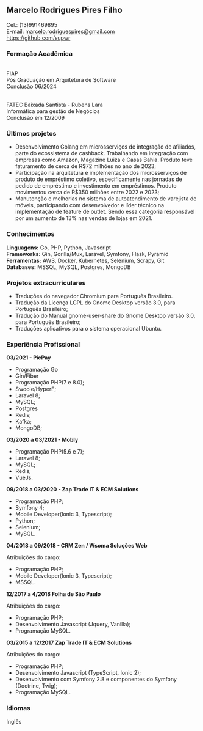 ## Marcelo Rodrigues Pires Filho

Cel.: (13)991469895<br> 
E-mail: marcelo.rodriguespires@gmail.com<br> 
https://github.com/supwr<br> 

### Formação Acadêmica

<br>FIAP</br>
Pós Graduação em Arquitetura de Software<br>
Conclusão 06/2024<br>


<br>FATEC Baixada Santista - Rubens Lara</br>
Informática para gestão de Negócios<br>
Conclusão em 12/2009<br> 

 
### Últimos projetos

* Desenvolvimento Golang em microsserviços de integração de afiliados, parte do ecossistema de cashback. Trabalhando em integração com empresas como Amazon, Magazine Luiza e Casas Bahia. Produto teve faturamento de cerca de R$72 milhões no ano de 2023;
* Participação na arquitetura e implementação dos microsserviços de produto de empréstimo coletivo, especificamente nas jornadas de pedido de empréstimo e investimento em empréstimos. Produto movimentou cerca de R$350 milhões entre 2022 e 2023;
* Manutenção e melhorias no sistema de autoatendimento de varejista de móveis, participando com desenvolvedor e líder técnico na implementação de feature de outlet. Sendo essa categoria responsável por um aumento de 13% nas vendas de lojas em 2021.


### Conhecimentos

**Linguagens:** Go, PHP, Python, Javascript
<br>**Frameworks:** Gin, Gorilla/Mux, Laravel, Symfony, Flask, Pyramid
<br>**Ferramentas:** AWS, Docker, Kubernetes, Selenium, Scrapy, Git
<br>**Databases:** MSSQL, MySQL, Postgres, MongoDB


### Projetos extracurriculares

* Traduções do navegador Chromium para Português Brasileiro.
* Tradução da Licença LGPL do Gnome Desktop versão 3.0, para Português Brasileiro; 
* Tradução do Manual gnome-user-share do Gnome Desktop versão 3.0, para Português Brasileiro; 
* Traduções aplicativos para o sistema operacional Ubuntu. 


### Experiência Profissional

**03/2021 - PicPay**

* Programação Go
* Gin/Fiber
* Programação PHP(7 e 8.0);
* Swoole/HyperF;
* Laravel 8;
* MySQL;
* Postgres
* Redis;
* Kafka;
* MongoDB;

**03/2020 a 03/2021 - Mobly**

* Programação PHP(5.6 e 7);
* Laravel 8;
* MySQL;
* Redis;
* VueJs.

**09/2018 a 03/2020 - Zap Trade IT & ECM Solutions**

* Programação PHP;  
* Symfony 4;
* Mobile Developer(Ionic 3, Typescript);
* Python;
* Selenium;
* MySQL.

**04/2018 a 09/2018 - CRM Zen / Wsoma Soluções Web**

Atribuições do cargo: 

* Programação PHP;  
* Mobile Developer(Ionic 3, Typescript);
* MSSQL.

**12/2017 a 4/2018 Folha de São Paulo**

Atribuições do cargo: 

* Programação PHP;  
* Desenvolvimento Javascript (Jquery, Vanilla);
* Programação MySQL.

**03/2015 a 12/2017 Zap Trade IT & ECM Solutions**

Atribuições do cargo: 

* Programação PHP;  
* Desenvolvimento Javascript (TypeScript, Ionic 2);
* Desenvolvimento com Symfony 2.8 e componentes do Symfony (Doctrine, Twig);
* Programação MySQL.


### Idiomas
Inglês
